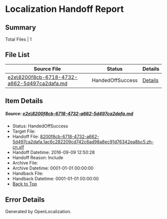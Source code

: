 # <a name='report-top'></a> Localization Handoff Report

## Summary
 Total Files | 1

## File List
 Source File | Status | Details 
 ----------- | ------ | ------- 
 [e2e\8200f8cb-6718-4732-a662-5d497ca2dafa.md](https://github.com/OpenLocalizationTestOrg/ol-test0/blob/9bcbf2d3cbab674de6bd492e39a3bcbb6953a56c/e2e/8200f8cb-6718-4732-a662-5d497ca2dafa.md) | HandedOffSuccess | [Details](#75dbe9207350ca87c43f3590ed3fa675ec73c11f1)

## Item Details
##### <a name='75dbe9207350ca87c43f3590ed3fa675ec73c11f1'></a> Source: [e2e\8200f8cb-6718-4732-a662-5d497ca2dafa.md](https://github.com/OpenLocalizationTestOrg/ol-test0/blob/9bcbf2d3cbab674de6bd492e39a3bcbb6953a56c/e2e/8200f8cb-6718-4732-a662-5d497ca2dafa.md)
* Status: HandedOffSuccess
* Target File: 
* Handoff File: [8200f8cb-6718-4732-a662-5d497ca2dafa.1ac6c282209cd742c6ad98a8ec91d76342ea8bc5.zh-cn.xlf](https://github.com/OpenLocalizationTestOrg/ol-test0-handoff/blob/234b5728c91828a8c6d10a90181b4a28dfafece4/ol-handoff/OpenLocalizationTestOrg/ol-test0-zhcn/yuwzho/ht/8200f8cb-6718-4732-a662-5d497ca2dafa.1ac6c282209cd742c6ad98a8ec91d76342ea8bc5.zh-cn.xlf)
* Handoff Datetime: 2016-09-09 12:50:28
* Handoff Reason: Include
* Archive File: 
* Archive Datetime: 0001-01-01 00:00:00
* Handback File: 
* Handback Datetime: 0001-01-01 00:00:00
* [Back to Top](#report-top)


## Error Details

Generated by OpenLocalization.
